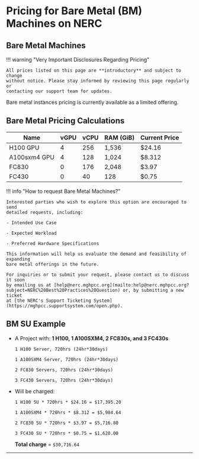 # Pricing for Bare Metal (BM) Machines on NERC

## Bare Metal Machines

!!! warning "Very Important Disclosures Regarding Pricing"

    All prices listed on this page are **introductory** and subject to change
    without notice. Please stay informed by reviewing this page regularly or
    contacting our support team for updates.

Bare metal instances pricing is currently available as a limited offering.

## Bare Metal Pricing Calculations

| Name             | vGPU | vCPU | RAM (GiB) | Current Price |
|------------------|------|------|-----------|---------------|
| H100 GPU         | 4    | 256  | 1,536     | $24.16        |
| A100sxm4 GPU     | 4    | 128  | 1,024     | $8.312        |
| FC830            | 0    | 176  | 2,048     | $3.97         |
| FC430            | 0    | 40   | 128       | $0.75         |

!!! info "How to request Bare Metal Machines?"

    Interested parties who wish to explore this option are encouraged to send
    detailed requests, including:

    - Intended Use Case

    - Expected Workload

    - Preferred Hardware Specifications

    This information will help us evaluate the demand and feasibility of expanding
    bare metal offerings in the future.

    For inquiries or to submit your request, please contact us to discuss it soon
    by emailing us at [help@nerc.mghpcc.org](mailto:help@nerc.mghpcc.org?subject=NERC%20Best%20Practices%20Question) or, by submitting a new ticket
    at [the NERC's Support Ticketing System](https://mghpcc.supportsystem.com/open.php).

## BM SU Example

-   A Project with: **1 H100, 1 A100SXM4, 2 FC830s, and 3 FC430s**

    `1 H100 Server, 720hrs (24hr*30days)`

    `1 A100SXM4 Server, 720hrs (24hr*30days)`

    `2 FC830 Servers, 720hrs (24hr*30days)`

    `3 FC430 Servers, 720hrs (24hr*30days)`

-   Will be charged:

    `1 H100 SU * 720hrs * $24.16 = $17,395.20`

    `1 A100SXM4 * 720hrs * $8.312 = $5,984.64`

    `2 FC830 SU * 720hrs * $3.97 = $5,716.80`

    `3 FC430 SU * 720hrs * $0.75 = $1,620.00`

    **Total charge** = `$30,716.64`

---
